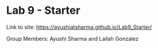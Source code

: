# Lab 9 - Starter

Link to site: https://ayushiatsharma.github.io/Lab9_Starter/

Group Members: Ayushi Sharma and Lailah Gonzalez
